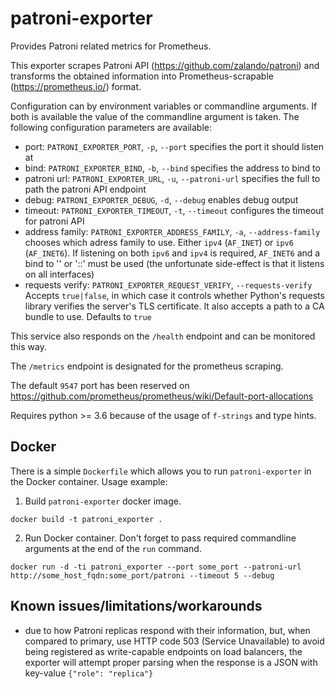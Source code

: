 # patroni-exporter

Provides Patroni related metrics for Prometheus.

This exporter scrapes Patroni API (https://github.com/zalando/patroni) and transforms the obtained information into Prometheus-scrapable (https://prometheus.io/) format.

Configuration can by environment variables or commandline arguments. If both is available the value of the commandline argument is taken.
The following configuration parameters are available:
- port: `PATRONI_EXPORTER_PORT`, `-p`, `--port` specifies the port it should listen at
- bind: `PATRONI_EXPORTER_BIND`, `-b`, `--bind` specifies the address to bind to
- patroni url: `PATRONI_EXPORTER_URL`, `-u`, `--patroni-url` specifies the full to path the patroni API endpoint
- debug: `PATRONI_EXPORTER_DEBUG`, `-d`, `--debug` enables debug output
- timeout: `PATRONI_EXPORTER_TIMEOUT`, `-t`, `--timeout` configures the timeout for patroni API
- address family: `PATRONI_EXPORTER_ADDRESS_FAMILY`, `-a`, `--address-family` chooses which adress family to use. Either `ipv4` (`AF_INET`) or `ipv6` (`AF_INET6`). If listening on both `ipv6` and `ipv4` is required, `AF_INET6` and a bind to '' or '::' must be used (the unfortunate side-effect is that it listens on all interfaces)
- requests verify: `PATRONI_EXPORTER_REQUEST_VERIFY`, `--requests-verify` Accepts `true|false`, in which case it controls whether Python's requests library verifies the server's TLS certificate. It also accepts a path to a CA bundle to use. Defaults to ``true``

This service also responds on the `/health` endpoint and can be monitored this way.

The `/metrics` endpoint is designated for the prometheus scraping.

The default `9547` port has been reserved on https://github.com/prometheus/prometheus/wiki/Default-port-allocations

Requires python >= 3.6 because of the usage of `f-strings` and type hints.

## Docker

There is a simple `Dockerfile` which allows you to run `patroni-exporter` in the Docker container.
Usage example:

1. Build `patroni-exporter` docker image.

```
docker build -t patroni_exporter .
```

2. Run Docker container. Don't forget to pass required commandline arguments at the end of the `run` command.

```
docker run -d -ti patroni_exporter --port some_port --patroni-url http://some_host_fqdn:some_port/patroni --timeout 5 --debug
```

## Known issues/limitations/workarounds

- due to how Patroni replicas respond with their information, but, when compared to primary, use HTTP code 503 (Service Unavailable) to avoid being registered as write-capable endpoints on load balancers, the exporter will attempt proper parsing when the response is a JSON with key-value `{"role": "replica"}`
